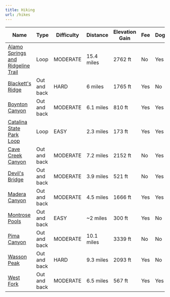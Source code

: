 ```yaml
---
title: Hiking
url: /hikes
---
```


<wb-map url="/hikes/hikes.geojson"></wb-map>

<table>
    <thead><tr><th>Name</th><th>Type</th><th>Difficulty</th><th>Distance</th><th>Elevation Gain</th><th>Fee</th><th>Dogs</th></tr></thead>
    <tbody><tr><td><a href="/hikes/alamo-springs-ridgeline">Alamo Springs and Ridgeline Trail</a></td><td>Loop</td><td>MODERATE</td><td>15.4 miles</td><td>2762 ft</td><td>No</td><td>Yes</td></tr><tr><td><a href="/hikes/blacketts-ridge">Blackett's Ridge</a></td><td>Out and back</td><td>HARD</td><td>6 miles</td><td>1765 ft</td><td>Yes</td><td>No</td></tr><tr><td><a href="/hikes/boynton-canyon">Boynton Canyon</a></td><td>Out and back</td><td>MODERATE</td><td>6.1 miles</td><td>810 ft</td><td>Yes</td><td>Yes</td></tr><tr><td><a href="/hikes/catalina-state-park-loop">Catalina State Park Loop</a></td><td>Loop</td><td>EASY</td><td>2.3 miles</td><td>173 ft</td><td>Yes</td><td>Yes</td></tr><tr><td><a href="/hikes/cave-creek-canyon">Cave Creek Canyon</a></td><td>Out and back</td><td>MODERATE</td><td>7.2 miles</td><td>2152 ft</td><td>No</td><td>Yes</td></tr><tr><td><a href="/hikes/devils-bridge">Devil's Bridge</a></td><td>Out and back</td><td>MODERATE</td><td>3.9 miles</td><td>521 ft</td><td>No</td><td>Yes</td></tr><tr><td><a href="/hikes/madera-canyon">Madera Canyon</a></td><td>Out and back</td><td>MODERATE</td><td>4.5 miles</td><td>1666 ft</td><td>Yes</td><td>Yes</td></tr><tr><td><a href="/hikes/montrose-pools">Montrose Pools</a></td><td>Out and back</td><td>EASY</td><td>~2 miles</td><td>300 ft</td><td>Yes</td><td>No</td></tr><tr><td><a href="/hikes/pima-canyon">Pima Canyon</a></td><td>Out and back</td><td>MODERATE</td><td>10.1 miles</td><td>3339 ft</td><td>No</td><td>No</td></tr><tr><td><a href="/hikes/wasson-peak">Wasson Peak</a></td><td>Out and back</td><td>HARD</td><td>9.3 miles</td><td>2093 ft</td><td>Yes</td><td>No</td></tr><tr><td><a href="/hikes/west-fork">West Fork</a></td><td>Out and back</td><td>MODERATE</td><td>6.5 miles</td><td>567 ft</td><td>Yes</td><td>Yes</td></tr></tbody>
  </table>
